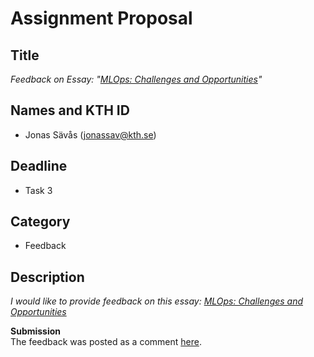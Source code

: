 # Assignment Proposal

## Title

_Feedback on Essay: "[MLOps: Challenges and Opportunities](https://github.com/KTH/devops-course/tree/2023/contributions/essay/tengland-gabchr)"_

## Names and KTH ID

  - Jonas Sävås (jonassav@kth.se)

## Deadline

- Task 3

## Category

- Feedback

## Description

_I would like to provide feedback on this essay: [MLOps: Challenges and Opportunities](https://github.com/KTH/devops-course/tree/2023/contributions/essay/tengland-gabchr)_

**Submission**  
The feedback was posted as a comment [here](https://github.com/KTH/devops-course/pull/2330).